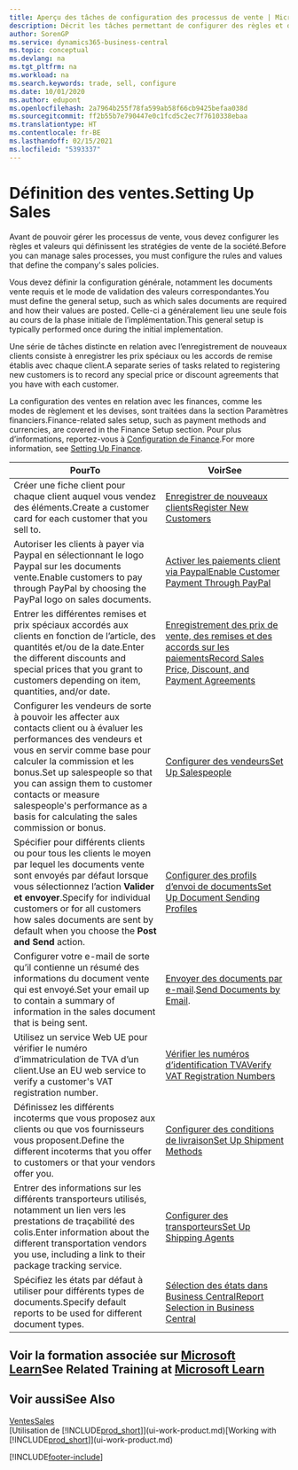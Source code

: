 ```yaml
---
title: Aperçu des tâches de configuration des processus de vente | Microsoft Docs
description: Décrit les tâches permettant de configurer des règles et des valeurs pour définir vos stratégies et vos processus de vente.
author: SorenGP
ms.service: dynamics365-business-central
ms.topic: conceptual
ms.devlang: na
ms.tgt_pltfrm: na
ms.workload: na
ms.search.keywords: trade, sell, configure
ms.date: 10/01/2020
ms.author: edupont
ms.openlocfilehash: 2a7964b255f78fa599ab58f66cb9425befaa038d
ms.sourcegitcommit: ff2b55b7e790447e0c1fcd5c2ec7f7610338ebaa
ms.translationtype: HT
ms.contentlocale: fr-BE
ms.lasthandoff: 02/15/2021
ms.locfileid: "5393337"
---
```

# <a name="setting-up-sales"></a><span data-ttu-id="a5d36-103">Définition des ventes.</span><span class="sxs-lookup"><span data-stu-id="a5d36-103">Setting Up Sales</span></span>
<span data-ttu-id="a5d36-104">Avant de pouvoir gérer les processus de vente, vous devez configurer les règles et valeurs qui définissent les stratégies de vente de la société.</span><span class="sxs-lookup"><span data-stu-id="a5d36-104">Before you can manage sales processes, you must configure the rules and values that define the company's sales policies.</span></span>

<span data-ttu-id="a5d36-105">Vous devez définir la configuration générale, notamment les documents vente requis et le mode de validation des valeurs correspondantes.</span><span class="sxs-lookup"><span data-stu-id="a5d36-105">You must define the general setup, such as which sales documents are required and how their values are posted.</span></span> <span data-ttu-id="a5d36-106">Celle-ci a généralement lieu une seule fois au cours de la phase initiale de l’implémentation.</span><span class="sxs-lookup"><span data-stu-id="a5d36-106">This general setup is typically performed once during the initial implementation.</span></span>

<span data-ttu-id="a5d36-107">Une série de tâches distincte en relation avec l’enregistrement de nouveaux clients consiste à enregistrer les prix spéciaux ou les accords de remise établis avec chaque client.</span><span class="sxs-lookup"><span data-stu-id="a5d36-107">A separate series of tasks related to registering new customers is to record any special price or discount agreements that you have with each customer.</span></span>

<span data-ttu-id="a5d36-108">La configuration des ventes en relation avec les finances, comme les modes de règlement et les devises, sont traitées dans la section Paramètres financiers.</span><span class="sxs-lookup"><span data-stu-id="a5d36-108">Finance-related sales setup, such as payment methods and currencies, are covered in the Finance Setup section.</span></span> <span data-ttu-id="a5d36-109">Pour plus d’informations, reportez-vous à [Configuration de Finance](finance-setup-finance.md).</span><span class="sxs-lookup"><span data-stu-id="a5d36-109">For more information, see [Setting Up Finance](finance-setup-finance.md).</span></span>

| <span data-ttu-id="a5d36-110">Pour</span><span class="sxs-lookup"><span data-stu-id="a5d36-110">To</span></span> | <span data-ttu-id="a5d36-111">Voir</span><span class="sxs-lookup"><span data-stu-id="a5d36-111">See</span></span> |
| --- | --- |
| <span data-ttu-id="a5d36-112">Créer une fiche client pour chaque client auquel vous vendez des éléments.</span><span class="sxs-lookup"><span data-stu-id="a5d36-112">Create a customer card for each customer that you sell to.</span></span> |[<span data-ttu-id="a5d36-113">Enregistrer de nouveaux clients</span><span class="sxs-lookup"><span data-stu-id="a5d36-113">Register New Customers</span></span>](sales-how-register-new-customers.md) |
| <span data-ttu-id="a5d36-114">Autoriser les clients à payer via Paypal en sélectionnant le logo Paypal sur les documents vente.</span><span class="sxs-lookup"><span data-stu-id="a5d36-114">Enable customers to pay through PayPal by choosing the PayPal logo on sales documents.</span></span> |[<span data-ttu-id="a5d36-115">Activer les paiements client via Paypal</span><span class="sxs-lookup"><span data-stu-id="a5d36-115">Enable Customer Payment Through PayPal</span></span>](sales-how-enable-payment-service-extensions.md) |
| <span data-ttu-id="a5d36-116">Entrer les différentes remises et prix spéciaux accordés aux clients en fonction de l’article, des quantités et/ou de la date.</span><span class="sxs-lookup"><span data-stu-id="a5d36-116">Enter the different discounts and special prices that you grant to customers depending on item, quantities, and/or date.</span></span> |[<span data-ttu-id="a5d36-117">Enregistrement des prix de vente, des remises et des accords sur les paiements</span><span class="sxs-lookup"><span data-stu-id="a5d36-117">Record Sales Price, Discount, and Payment Agreements</span></span>](sales-how-record-sales-price-discount-payment-agreements.md) |
| <span data-ttu-id="a5d36-118">Configurer les vendeurs de sorte à pouvoir les affecter aux contacts client ou à évaluer les performances des vendeurs et vous en servir comme base pour calculer la commission et les bonus.</span><span class="sxs-lookup"><span data-stu-id="a5d36-118">Set up salespeople so that you can assign them to customer contacts or measure salespeople's performance as a basis for calculating the sales commission or bonus.</span></span> |[<span data-ttu-id="a5d36-119">Configurer des vendeurs</span><span class="sxs-lookup"><span data-stu-id="a5d36-119">Set Up Salespeople</span></span>](sales-how-setup-salespeople.md) |
| <span data-ttu-id="a5d36-120">Spécifier pour différents clients ou pour tous les clients le moyen par lequel les documents vente sont envoyés par défaut lorsque vous sélectionnez l’action **Valider et envoyer**.</span><span class="sxs-lookup"><span data-stu-id="a5d36-120">Specify for individual customers or for all customers how sales documents are sent by default when you choose the **Post and Send** action.</span></span> |[<span data-ttu-id="a5d36-121">Configurer des profils d’envoi de documents</span><span class="sxs-lookup"><span data-stu-id="a5d36-121">Set Up Document Sending Profiles</span></span>](sales-how-setup-document-send-profiles.md) |
| <span data-ttu-id="a5d36-122">Configurer votre e-mail de sorte qu’il contienne un résumé des informations du document vente qui est envoyé.</span><span class="sxs-lookup"><span data-stu-id="a5d36-122">Set your email up to contain a summary of information in the sales document that is being sent.</span></span> |<span data-ttu-id="a5d36-123">[Envoyer des documents par e-mail](ui-how-send-documents-email.md).</span><span class="sxs-lookup"><span data-stu-id="a5d36-123">[Send Documents by Email](ui-how-send-documents-email.md).</span></span> |
|<span data-ttu-id="a5d36-124">Utilisez un service Web UE pour vérifier le numéro d’immatriculation de TVA d’un client.</span><span class="sxs-lookup"><span data-stu-id="a5d36-124">Use an EU web service to verify a customer's VAT registration number.</span></span>|[<span data-ttu-id="a5d36-125">Vérifier les numéros d’identification TVA</span><span class="sxs-lookup"><span data-stu-id="a5d36-125">Verify VAT Registration Numbers</span></span>](finance-setup-vat.md)|
|<span data-ttu-id="a5d36-126">Définissez les différents incoterms que vous proposez aux clients ou que vos fournisseurs vous proposent.</span><span class="sxs-lookup"><span data-stu-id="a5d36-126">Define the different incoterms that you offer to customers or that your vendors offer you.</span></span>|[<span data-ttu-id="a5d36-127">Configurer des conditions de livraison</span><span class="sxs-lookup"><span data-stu-id="a5d36-127">Set Up Shipment Methods</span></span>](sales-how-set-up-shipment-methods.md)|
|<span data-ttu-id="a5d36-128">Entrer des informations sur les différents transporteurs utilisés, notamment un lien vers les prestations de traçabilité des colis.</span><span class="sxs-lookup"><span data-stu-id="a5d36-128">Enter information about the different transportation vendors you use, including a link to their package tracking service.</span></span>|[<span data-ttu-id="a5d36-129">Configurer des transporteurs</span><span class="sxs-lookup"><span data-stu-id="a5d36-129">Set Up Shipping Agents</span></span>](sales-how-to-set-up-shipping-agents.md)|
|<span data-ttu-id="a5d36-130">Spécifiez les états par défaut à utiliser pour différents types de documents.</span><span class="sxs-lookup"><span data-stu-id="a5d36-130">Specify default reports to be used for different document types.</span></span>|[<span data-ttu-id="a5d36-131">Sélection des états dans Business Central</span><span class="sxs-lookup"><span data-stu-id="a5d36-131">Report Selection in Business Central</span></span>](across-report-selections.md)|

## <a name="see-related-training-at-microsoft-learn"></a><span data-ttu-id="a5d36-132">Voir la formation associée sur [Microsoft Learn](/learn/paths/trade-get-started-dynamics-365-business-central/)</span><span class="sxs-lookup"><span data-stu-id="a5d36-132">See Related Training at [Microsoft Learn](/learn/paths/trade-get-started-dynamics-365-business-central/)</span></span>

## <a name="see-also"></a><span data-ttu-id="a5d36-133">Voir aussi</span><span class="sxs-lookup"><span data-stu-id="a5d36-133">See Also</span></span>
[<span data-ttu-id="a5d36-134">Ventes</span><span class="sxs-lookup"><span data-stu-id="a5d36-134">Sales</span></span>](sales-manage-sales.md)  
<span data-ttu-id="a5d36-135">[Utilisation de [!INCLUDE[prod_short](includes/prod_short.md)]](ui-work-product.md)</span><span class="sxs-lookup"><span data-stu-id="a5d36-135">[Working with [!INCLUDE[prod_short](includes/prod_short.md)]](ui-work-product.md)</span></span>


[!INCLUDE[footer-include](includes/footer-banner.md)]